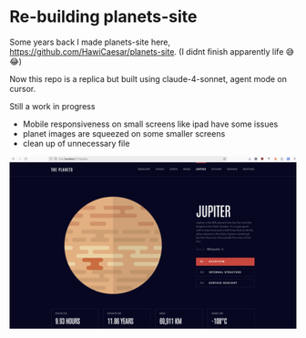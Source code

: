 # Re-building planets-site

Some years back I made planets-site here, https://github.com/HawiCaesar/planets-site. (I didnt finish apparently life 😅😂)

Now this repo is a replica but built using claude-4-sonnet, agent mode on cursor.

Still a work in progress
- Mobile responsiveness on small screens like ipad have some issues
- planet images are squeezed on some smaller screens
- clean up of unnecessary file

[<img src="./planets-site-jupiter.png"/>](https://google.com)